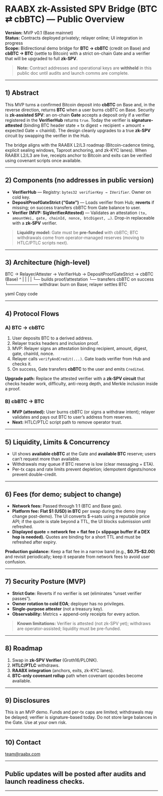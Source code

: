 # RAABX zk-Assisted SPV Bridge (BTC ⇄ cbBTC) — Public Overview

**Version:** MVP v0.1 (Base mainnet)  
**Status:** Contracts deployed privately; relayer online; UI integration in progress  
**Scope:** Bidirectional demo bridge for **BTC → cbBTC** (credit on Base) and **cbBTC → BTC** (settle to Bitcoin) with a strict on-chain Gate and a verifier that will be upgraded to full **zk-SPV**.

> **Note:** Contract addresses and operational keys are **withheld** in this public doc until audits and launch comms are complete.

---

## 1) Abstract

This MVP turns a confirmed Bitcoin deposit into **cbBTC** on Base and, in the reverse direction, returns **BTC** when a user burns cbBTC on Base. Security is **zk-assisted SPV**: an on-chain **Gate** accepts a deposit only if a verifier registered in the **VerifierHub** returns `true`. Today the verifier is **signature-attested** (binding BTC header state + tx digest + recipient + amount + expected Gate + chainId). The design cleanly upgrades to a true **zk-SPV** circuit by swapping the verifier in the Hub.

The bridge aligns with the RAABX L2/L3 roadmap (Bitcoin-cadence timing, explicit sealing windows, Taproot anchoring, and zk-KYC lanes). When RAABX L2/L3 are live, receipts anchor to Bitcoin and exits can be verified using covenant scripts once available.

---

## 2) Components (no addresses in public version)

- **VerifierHub** — Registry: `bytes32 verifierKey → IVerifier`. Owner on cold key.  
- **DepositProofGateStrict (“Gate”)** — Loads verifier from Hub; **reverts** if missing; on success transfers cbBTC from Gate balance to user.  
- **Verifier (MVP: SigVerifierAttested)** — Validates an attestation `(to, amountWei, gate, chainId, nonce, btcDigest, …)`. Drop-in replaceable with a **zk-SPV** verifier.

> **Liquidity model:** Gate must be **pre-funded** with cbBTC; BTC withdrawals come from operator-managed reserves (moving to HTLC/PTLC scripts next).

---

## 3) Architecture (high-level)

BTC → Relayer/Attester → VerifierHub → DepositProofGateStrict → cbBTC (Base)
^ | | |
| └— builds proof/attestation └— transfers cbBTC on success
└────────── withdraw: burn on Base; relayer settles BTC

yaml
Copy code

---

## 4) Protocol Flows

### A) BTC → cbBTC
1. User deposits BTC to a derived address.  
2. Relayer tracks headers and inclusion proof.  
3. MVP: Relayer signs an attestation binding recipient, amount, digest, gate, chainId, nonce.  
4. Relayer calls `verifyAndCredit(...)`. Gate loads verifier from Hub and checks it.  
5. On success, Gate transfers **cbBTC** to the user and emits `Credited`.

**Upgrade path:** Replace the attested verifier with a **zk-SPV circuit** that checks header work, difficulty, anti-reorg depth, and Merkle inclusion inside a proof.

### B) cbBTC → BTC
- **MVP (attested):** User burns cbBTC (or signs a withdraw intent); relayer validates and pays out BTC to user’s address from reserves.  
- **Next:** HTLC/PTLC script path to remove operator trust.

---

## 5) Liquidity, Limits & Concurrency

- UI shows **available cbBTC** at the Gate and **available BTC** reserve; users can’t request more than available.  
- Withdrawals may queue if BTC reserve is low (clear messaging + ETA).  
- Per-tx caps and rate limits prevent depletion; idempotent digests/nonce prevent double-credit.

---

## 6) Fees (for demo; subject to change)

- **Network fees:** Passed through 1:1 (BTC and Base gas).  
- **Platform fee:** **Flat \$1 (USD) in BTC** per swap during the demo (may change post-demo). The UI converts \$→sats using a reputable price API; if the quote is stale beyond a TTL, the UI blocks submission until refreshed.  
- **Displayed quote = network fee + flat fee (+ slippage buffer if a DEX hop is needed).** Quotes are binding for a short TTL and must be refreshed after expiry.

**Production guidance:** Keep a flat fee in a narrow band (e.g., **\$0.75–\$2.00**) and revisit periodically; keep it separate from network fees to avoid user confusion.

---

## 7) Security Posture (MVP)

- **Strict Gate:** Reverts if no verifier is set (eliminates “unset verifier passes”).  
- **Owner rotation to cold EOA**; deployer has no privileges.  
- **Single-purpose attester** (not a treasury key).  
- **Observability:** Metrics + append-only receipts for every action.

> **Known limitations:** Verifier is attested (not zk-SPV yet); withdraws are operator-assisted; liquidity must be pre-funded.

---

## 8) Roadmap

1. Swap in **zk-SPV Verifier** (Groth16/PLONK).  
2. **HTLC/PTLC** withdraws.  
3. **RAABX integration** (anchors, exits, zk-KYC lanes).  
4. **BTC-only covenant rollup** path when covenant opcodes become available.

---

## 9) Disclosures
This is an MVP demo. Funds and per-tx caps are limited; withdrawals may be delayed; verifier is signature-based today. Do not store large balances in the Gate. Use at your own risk.

---

## 10) Contact
team@raabx.com

---

## Public updates will be posted after audits and launch readiness checks.

---

